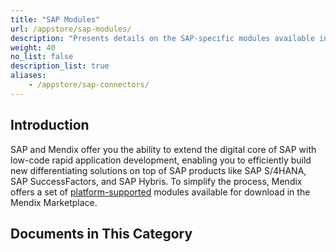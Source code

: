 ```yaml
---
title: "SAP Modules"
url: /appstore/sap-modules/
description: "Presents details on the SAP-specific modules available in the Mendix Marketplace."
weight: 40
no_list: false
description_list: true
aliases:
    - /appstore/sap-connectors/
---
```


## Introduction

SAP and Mendix offer you the ability to extend the digital core of SAP with low-code rapid application development, enabling you to efficiently build new differentiating solutions on top of SAP products like SAP S/4HANA, SAP SuccessFactors, and SAP Hybris. To simplify the process, Mendix offers a set of [platform-supported](/appstore/marketplace-content-support/#category) modules available for download in the Mendix Marketplace.

## Documents in This Category
